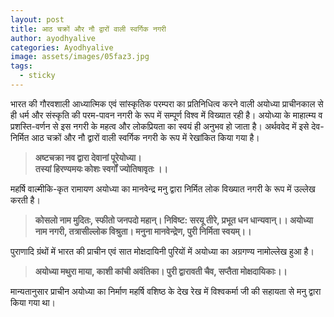 ```yaml
---
layout: post
title: आठ चक्रों और नौ द्वारों वाली स्वर्गिक नगरी
author: ayodhyalive
categories: Ayodhyalive
image: assets/images/05faz3.jpg
tags:
  - sticky
---
```

भारत की गौरवशाली आध्यात्मिक एवं सांस्कृतिक परम्परा का प्रतिनिधित्व करने वाली अयोध्या प्राचीनकाल से ही धर्म और संस्कृति की परम-पावन नगरी के रूप में सम्पूर्ण विश्व में विख्यात रही है। अयोध्या के माहात्म्य व प्रशस्ति-वर्णन से इस नगरी के महत्व और लोकप्रियता का स्वयं ही अनुभव हो जाता है। अर्थववेद में इसे देव-निर्मित आठ चक्रों और नौ द्वारों वाली स्वर्गिक नगरी के रूप में रेखांकित किया गया है।

> **अष्टचक्रा नव द्वारा देवानां पूरेयोध्या।**\
> **तस्यां हिरण्यमयः कोशः स्वर्गों ज्योतिषावृतः ।।**

महर्षि वाल्मीकि-कृत रामायण अयोध्या का मानवेन्द्र मनु द्वारा निर्मित लोक विख्यात नगरी के रूप में उल्लेख करती है।

> **कोसलो नाम मुदितः, स्फीतो जनपदो महान्। निविष्ट: सरयू तीरे, प्रभूत धन धान्यवान्।। 
> अयोध्या नाम नगरी,  तत्रासील्लोक विश्रुता। मनुना मानवेन्द्रेण, पुरी निर्मिता स्वयम्।।**


पुराणादि ग्रंथों में भारत की प्राचीन एवं सात मोक्षदायिनी पुरियों में अयोध्या का अग्रगण्य नामोल्लेख हुआ है।

> **अयोध्या मथुरा माया, काशी कांची अवंतिका। 
> पुरी द्वारावती चैव,  सप्तैता मोक्षदायिकाः।।**


मान्यतानुसार प्राचीन अयोध्या का निर्माण महर्षि वशिष्ठ के देख रेख में विश्वकर्मा जी की सहायता से मनु द्वारा किया गया था।